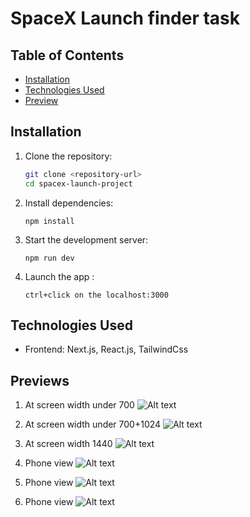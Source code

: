 # SpaceX Launch finder task

## Table of Contents

- [Installation](#installation)
- [Technologies Used](#technologies-used)
- [Preview](#previews)

## Installation

1.  Clone the repository:

    ```bash
    git clone <repository-url>
    cd spacex-launch-project
    ```

2.  Install dependencies:

    ```
    npm install

    ```

3.  Start the development server:

    ```
    npm run dev
    ```

4.  Launch the app :

    ```
    ctrl+click on the localhost:3000
    ```

## Technologies Used

- Frontend: Next.js, React.js, TailwindCss

## Previews

1. At screen width under 700
   ![Alt text](./public/700view-1.png)

2. At screen width under 700+1024
   ![Alt text](./public/1024view.png)

3. At screen width 1440
   ![Alt text](./public/1440+view.png)

4. Phone view
   ![Alt text](./public/phoneview1.png)

5. Phone view
   ![Alt text](./public/phoneview2.png)

6. Phone view
   ![Alt text](./public/performance.png)
